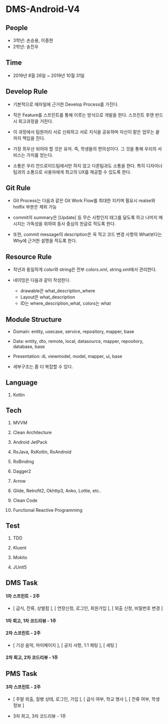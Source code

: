 # DMS-Android-V4

## People

* 3학년: 손승용, 이종현
* 2학년: 송진우

## Time

* 2019년 8월 26일 ~ 2019년 10월 31일

## Develop Rule

* 기본적으로 애자일에 근거한 Develop Process를 가진다. 

* 작은 Feature를 스프린트를 통해 이루는 방식으로 개발을 한다. 스프린트 후엔 반드시 회고과정을 거친다. 

* 이 과정에서 팀원끼리 서로 신뢰하고 서로 지식을 공유하며 자신이 맡은 업무는 끝까지 책임을 진다. 

* 가장 최우선 되어야 할 것은 유저. 즉, 학생들의 편의성이다. 그 것을 통해 우리의 서비스는 가치를 얻는다. 

* 소통은 우리 안드로이드팀에서만 하지 않고 다른팀과도 소통을 한다. 특히 디자이너 팀과의 소통으로 사용자에게 최고의 UX를 제공할 수 있도록 한다.

## Git Rule

* Git Process는 다음과 같은 Git Work Flow를 최대한 지키며 필요시 realse와 hotfix 부분은 제외 가능 

* commit의 summary은 [Update] 등 무슨 사항인지 태그를 달도록 하고 나머지 메시지는 가독성을 위하여 동사 중심의 한글로 적도록 한다. 

* 또한, commit message의 description은 꼭 적고 코드 변경 사항의 What보다는 Why에 근거한 설명을 적도록 한다. 

## Resource Rule

* 작년과 동일하게 color와 string은 전부 colors.xml, string.xml에서 관리한다. 

* 네이밍은 다음과 같이 작성한다.
  * drawable은 what_description_where 
  * Layout은 what_description
  * ID는 where_description_what, colors는 what

## Module Structure

* Domain: entity, usecase, service, repository, mapper, base

* Data: entity, dto, remote, local, datasource, mapper, repository, database, base 

* Presentation: di, viewmodel, model, mapper, ui, base 

* 세부구조는 좀 더 복잡할 수 있다.

## Language

1. Kotlin

## Tech

1. MVVM

2. Clean Architecture

3. Android JetPack

4. RxJava, RxKotlin, RxAndroid

5. RxBinding

6. Dagger2

7. Arrow

8. Glide, Retrofit2, Okhttp3, Anko, Lottie, etc..

9. Clean Code

10. Functional Reactive Programming

## Test

1. TDD

2. Kluent

3. Mokito

4. JUnit5

## DMS Task

#### 1차 스프린트 - 2주 
* [ 급식, 잔류, 상벌점 ], [ 연장신청, 로그인, 회원가입 ], [ 외출 신청, 비밀번호 변경 ] 

#### 1차 회고, 1차 코드리뷰 - 1주

#### 2차 스프린트 - 2주 
* [ 기상 음악, 마이페이지 ],  [ 공지 사항, 1:1 채팅 ], [ 세팅 ]

#### 2차 회고, 2차 코드리뷰 - 1주

## PMS Task

#### 3차 스프린트 - 2주
* [ 주말 외출, 질병 상태, 로그인, 가입 ], [ 급식 여부, 학교 행사 ], [ 잔류 여부, 학생 정보 ]

* 3차 회고, 3차 코드리뷰 - 1주
